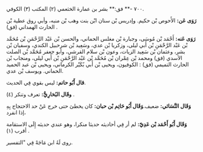 ٧٠٠ -** فق:** بشر بن عمارة الخثعمي (٢) المكتب (٣) الكوفي.

**رَوَى عَن:** الأَحوص بْن حكيم. وإدريس بْن سنان ابْن بنت وهب بْن منبه، وأبي روق عطية بْن الحارث الهمداني (فق) .

**رَوَى عَنه:** أَحْمَد بْن مُوسَى، وجبارة بْن مغلس الحماني، والحسن بْن عَبْد الرَّحْمَنِ بْن مُحَمَّد بْن عَبْد الرَّحْمَنِ بْن أَبي ليلى، وزكريا بْن عدي، وسَعِيد بْن شرحبيل الكندي، وسفيان بْن بشر، وعثمان بْن سَعِيد الزيات، وعون بْن سلام القرشي، وأبو جعفر مُحَمَّد بْن الصلت الأسدي (فق) ومحمد بْن عِمْران بْن مُحَمَّد بْن عَبْد الرَّحْمَنِ بْن أَبي ليلى، ومنجاب بْن الحارث التميمي (فق) : الكوفيون، ويحيى بْن أَبي بُكَيْر الكرماني، ويحيى بْن عبد الحميد الحماني. ويوسف بْن عدي.

**قال أَبُو حاتم:** ليس بقوي فِي الحديث.

**وقَال البُخارِيُّ:** تعرف وتنكر (٤) .

**وَقَال النَّسَائي:** ضعيف.**وَقَال أَبُو حَاتِم بْن حبان:** كان يخطئ حتى خرج عَنْ حد الاحتجاج بِهِ إذا انفرد،

**وَقَال أَبُو أَحْمَد بْن عَدِيّ:** لم أر فِي أحاديثه حديثا منكرا، وهو عندي حديثه إِلَى الاستقامة أقرب (١) .

روى لَهُ ابن مَاجَهْ فِي "التفسير.